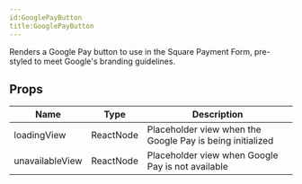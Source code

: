 ```yaml
---
id:GooglePayButton
title:GooglePayButton
---
```

Renders a Google Pay button to use in the Square Payment Form, pre-styled to meet Google's branding guidelines.
## Props
|Name|Type|Description|
|---|---|---|
|loadingView|ReactNode|Placeholder view when the Google Pay is being initialized|
|unavailableView|ReactNode|Placeholder view when Google Pay is not available|